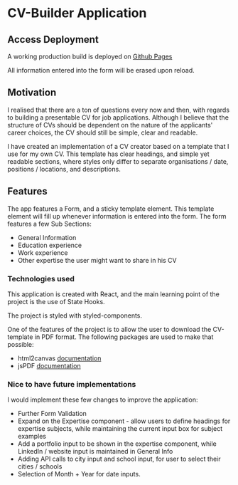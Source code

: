 # CV-Builder Application

## Access Deployment

A working production build is deployed on [Github Pages](https://facebook.github.io/create-react-app/docs/running-tests)

All information entered into the form will be erased upon reload.

## Motivation

I realised that there are a ton of questions every now and then, with regards to building a presentable CV for job applications. Although I believe that the structure of CVs should be dependent on the nature of the applicants' career choices, the CV should still be simple, clear and readable.

I have created an implementation of a CV creator based on a template that I use for my own CV. This template has clear headings, and simple yet readable sections, where styles only differ to separate organisations / date, positions / locations, and descriptions.

## Features

The app features a Form, and a sticky template element. This template element will fill up whenever information is entered into the form. The form features a few Sub Sections:

- General Information
- Education experience
- Work experience
- Other expertise the user might want to share in his CV

### Technologies used

This application is created with React, and the main learning point of the project is the use of State Hooks. 

The project is styled with styled-components. 

One of the features of the project is to allow the user to download the CV-template in PDF format. The following packages are used to make that possible:

- html2canvas [documentation](https://html2canvas.hertzen.com/)
- jsPDF [documentation](https://github.com/parallax/jsPDF)

### Nice to have future implementations

I would implement these few changes to improve the application:
- Further Form Validation
- Expand on the Expertise component - allow users to define headings for expertise subjects, while maintaining the current input box for subject examples
- Add a portfolio input to be shown in the expertise component, while LinkedIn / website input is maintained in General Info
- Adding API calls to city input and school input, for user to select their cities / schools
- Selection of Month + Year for date inputs.
